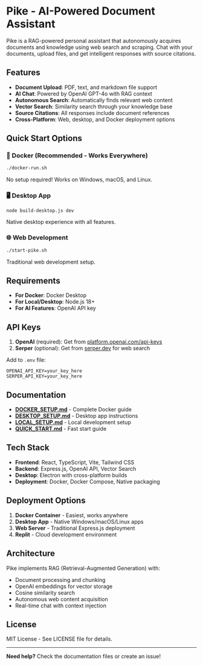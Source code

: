 # Pike - AI-Powered Document Assistant

Pike is a RAG-powered personal assistant that autonomously acquires documents and knowledge using web search and scraping. Chat with your documents, upload files, and get intelligent responses with source citations.

## Features

- **Document Upload**: PDF, text, and markdown file support
- **AI Chat**: Powered by OpenAI GPT-4o with RAG context
- **Autonomous Search**: Automatically finds relevant web content
- **Vector Search**: Similarity search through your knowledge base
- **Source Citations**: All responses include document references
- **Cross-Platform**: Web, desktop, and Docker deployment options

## Quick Start Options

### 🐳 Docker (Recommended - Works Everywhere)
```bash
./docker-run.sh
```
No setup required! Works on Windows, macOS, and Linux.

### 🖥️ Desktop App
```bash
node build-desktop.js dev
```
Native desktop experience with all features.

### 🌐 Web Development
```bash
./start-pike.sh
```
Traditional web development setup.

## Requirements

- **For Docker**: Docker Desktop
- **For Local/Desktop**: Node.js 18+
- **For AI Features**: OpenAI API key

## API Keys

1. **OpenAI** (required): Get from [platform.openai.com/api-keys](https://platform.openai.com/api-keys)
2. **Serper** (optional): Get from [serper.dev](https://serper.dev) for web search

Add to `.env` file:
```env
OPENAI_API_KEY=your_key_here
SERPER_API_KEY=your_key_here
```

## Documentation

- **[DOCKER_SETUP.md](DOCKER_SETUP.md)** - Complete Docker guide
- **[DESKTOP_SETUP.md](DESKTOP_SETUP.md)** - Desktop app instructions  
- **[LOCAL_SETUP.md](LOCAL_SETUP.md)** - Local development setup
- **[QUICK_START.md](QUICK_START.md)** - Fast start guide

## Tech Stack

- **Frontend**: React, TypeScript, Vite, Tailwind CSS
- **Backend**: Express.js, OpenAI API, Vector Search
- **Desktop**: Electron with cross-platform builds
- **Deployment**: Docker, Docker Compose, Native packaging

## Deployment Options

1. **Docker Container** - Easiest, works anywhere
2. **Desktop App** - Native Windows/macOS/Linux apps
3. **Web Server** - Traditional Express.js deployment
4. **Replit** - Cloud development environment

## Architecture

Pike implements RAG (Retrieval-Augmented Generation) with:
- Document processing and chunking
- OpenAI embeddings for vector storage
- Cosine similarity search
- Autonomous web content acquisition
- Real-time chat with context injection

## License

MIT License - See LICENSE file for details.

---

**Need help?** Check the documentation files or create an issue!